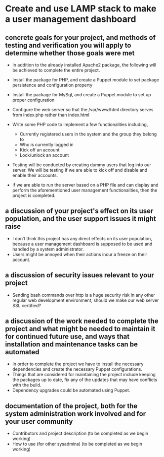 # Create and use LAMP stack to make a user management dashboard

## concrete goals for your project, and methods of testing and verification you will apply to determine whether those goals were met

- In addition to the already installed Apache2 package, the following will be achieved to complete the entire project.

- Install the package for PHP, and create a Puppet module to set package persistence and configuration property

- Install the package for MySql, and create a Puppet module to set up proper configuration

- Configure the web server so that the /var/www/html directory serves from index.php rather than index.html

- Write some PHP code to implement a few functionalities including,
    - Currently registered users in the system and the group they belong to
    - Who is currently logged in
    - Kick off an account
    - Lock/unlock an account

- Testing will be conducted by creating dummy users that log into our server. We will be testing if we are able to kick off and disable and enable their accounts. 

- If we are able to run the server based on a PHP file and can display and perform the aforementioned user management functionalities, then the project is completed.

##	a discussion of your project's effect on its user population, and the user support issues it might raise
- I don’t think this project has any direct effects on its user population, because a user management dashboard is supposed to be used and handled by a system administrator. 
- Users might be annoyed when their actions incur a freeze on their account. 

##	a discussion of security issues relevant to your project
- Sending bash commands over http is a huge security risk in any other regular web development environment, should we make our web server SSL certified?

##	a discussion of the work needed to complete the project and what might be needed to maintain it for continued future use, and ways that installation and maintenance tasks can be automated
- In order to complete the project we have to install the necessary dependencies and create the necessary Puppet configurations.
- Things that are considered for maintaining the project include keeping the packages up to date, fix any of the updates that may have conflicts with the build.
- Dependency upgrades could be automated using Puppet.

##	documentation of the project, both for the system administration work involved and for your user community
- Contributors and project description (to be completed as we begin working)
- How to use (for other sysadmins) (to be completed as we begin working)

